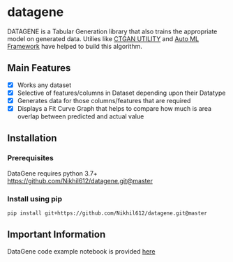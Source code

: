 # datagene

DATAGENE is a Tabular Generation library that also trains the appropriate model on generated data. Utilies like [CTGAN UTILITY](https://sdv.dev/CTGAN/api/ctgan.synthesizer.html) and [Auto ML Framework](https://docs.h2o.ai/h2o/latest-stable/h2o-docs/save-and-load-model.html) have helped to build this algorithm.

## Main Features
 - [x] Works any dataset
 - [x] Selective of features/columns in Dataset depending upon their Datatype
 - [x] Generates data for those columns/features that are required
 - [x] Displays a Fit Curve Graph that helps to compare how much is area overlap between predicted and actual value

## Installation
### Prerequisites

DataGene requires python 3.7+
https://github.com/Nikhil612/datagene.git@master
### Install using pip
`pip install git+https://github.com/Nikhil612/datagene.git@master`

## Important Information
DataGene code example notebook is provided [here](examples/DATAGENE.ipynb)

